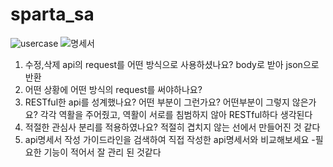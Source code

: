 # sparta_sa
![usercase](https://user-images.githubusercontent.com/121182644/217747949-a9e44bac-de5e-45b3-ba3f-ce00e79be069.png)
![명세서](https://user-images.githubusercontent.com/121182644/217748052-fbb2d5d3-62b6-4530-b7c8-935b0dd1696f.png)

1. 수정,삭제 api의 request를 어떤 방식으로 사용하셨나요?
body로 받아 json으로 반환
2. 어떤 상황에 어떤 방식의 request를 써야하나요?
3. RESTful한 api를 성계했나요? 어떤 부분이 그런가요? 어떤부분이 그렇지 않은가요?
각각 역활을 주어줬고, 역활이 서로를 침범하지 않아 RESTful하다 생각된다
4. 적절한 관심사 분리를 적용하였나요?
적절히 겹치지 않는 선에서 만들어진 것 같다
5. api명세서 작성 가이드라인을 검색하여 직접 작성한 api명세서와 비교해보세요
-필요한 기능이 적어서 잘 관리 된 것같다
